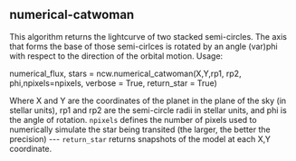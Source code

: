 numerical-catwoman
------------------

This algorithm returns the lightcurve of two stacked semi-circles. The axis that forms the base of those semi-cirlces is rotated by an angle (var)phi with respect to the direction of the 
orbital motion. Usage:

   numerical_flux, stars = ncw.numerical_catwoman(X,Y,rp1, rp2, phi,npixels=npixels, verbose = True, return_star = True)

Where X and Y are the coordinates of the planet in the plane of the sky (in stellar units), rp1 and rp2 are the semi-circle radii in stellar units, and phi is the angle of rotation. `npixels` 
defines the number of pixels used to numerically simulate the star being transited (the larger, the better the precision) --- `return_star` returns snapshots of the model at each X,Y coordinate.
